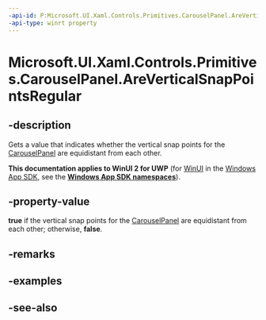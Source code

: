 ```yaml
---
-api-id: P:Microsoft.UI.Xaml.Controls.Primitives.CarouselPanel.AreVerticalSnapPointsRegular
-api-type: winrt property
---
```


<!-- Property syntax
public bool AreVerticalSnapPointsRegular { get; }
-->

# Microsoft.UI.Xaml.Controls.Primitives.CarouselPanel.AreVerticalSnapPointsRegular

## -description
Gets a value that indicates whether the vertical snap points for the [CarouselPanel](carouselpanel.md) are equidistant from each other.

**This documentation applies to WinUI 2 for UWP** (for [WinUI](/windows/apps/winui/winui3/) in the [Windows App SDK](/windows/apps/windows-app-sdk/), see the **[Windows App SDK namespaces](/windows/windows-app-sdk/api/winrt/)**).

## -property-value
**true** if the vertical snap points for the [CarouselPanel](carouselpanel.md) are equidistant from each other; otherwise, **false**.

## -remarks

## -examples

## -see-also
